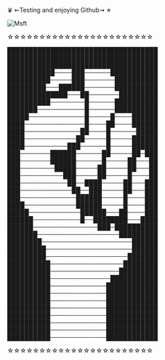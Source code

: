 ♛
⇜Testing and enjoying Github⇝
✭ 

![Msft](https://cdn-images-1.medium.com/max/1200/1*7eknE588-X8dB9607Pisig.jpeg)

☆☆☆☆☆☆☆☆☆☆☆☆☆☆☆☆☆☆☆☆☆☆☆

███████████████████████████████████
███████████████████████████████████
███████████████████████████████████
███████████────███──────███████████
██████████─────███───────██████████
█████████───██████───────██████████
██████████████───██───────█████████
██████████────────█──────██████████
███████───────────█──────██████████
█████─────────────█─────█────██████
████──────────────█────██────██████
████─────────────██────█──────█████
████────────────██─────█─────██████
████──────────███──────█─────██████
███───────██████──────██─────██─███
███───────██████──────█─────██───██
███────────█████─────██─────██───██
███──────────███─────██─────█────██
███───────────██──████─────██───███
███────────────██──███─────██───███
███─────────────██████─────█────███
████────────────██████─────█────███
█████────────────██████───██────███
██████───────────█──████████───████
██████───────────────███─██████████
███████───────────────────█████████
████████─────────────────────██████
█████████────────────────────██████
█████████───────────────────███████
██████████─────────────────████████
██████████────────────────█████████
██████████──────────────███████████
██████████─────────────████████████
██████████─────────────████████████
██████████─────────────████████████
██████████─────────────████████████
██████████─────────────████████████
██████████─────────────████████████
██████████─────────────████████████
██████████─────────────████████████

☆☆☆☆☆☆☆☆☆☆☆☆☆☆☆☆☆☆☆☆☆☆☆
